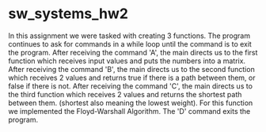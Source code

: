 # sw_systems_hw2
In this assignment we were tasked with creating 3 functions. 
The program continues to ask for commands in a while loop until the command is to exit the program.
After receiving the command 'A', the main directs us to the first function which receives input values and puts the numbers into a matrix.
After receiving the command 'B', the main directs us to the second function which receives 2 values and returns true if there is a path between them, or false if there is not.
After receiving the command 'C', the main directs us to the third function which receives 2 values and returns the shortest path between them. (shortest also meaning the lowest weight). For this function we implemented the Floyd-Warshall Algorithm.
The 'D' command exits the program. 
